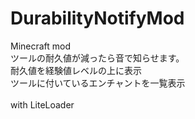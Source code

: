 # DurabilityNotifyMod
Minecraft mod<br>
ツールの耐久値が減ったら音で知らせます。<br>
耐久値を経験値レベルの上に表示<br>
ツールに付いているエンチャントを一覧表示<br>
<br>
with LiteLoader<br>
